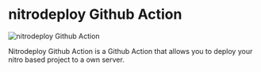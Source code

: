 # nitrodeploy Github Action

![nitrodeploy Github Action](https://github.com/nitrodeploy/nitrodeploy-github-action/assets/blob/main/nitro-deploy-cover?raw=true)

Nitrodeploy Github Action is a Github Action that allows you to deploy your nitro based project to a own server.